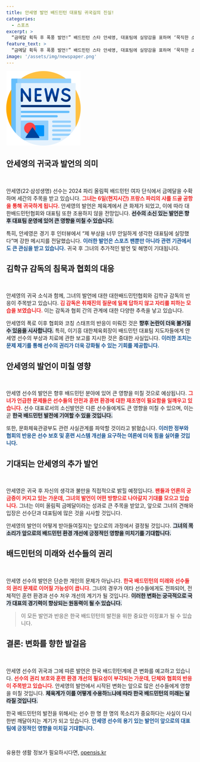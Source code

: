 ```yaml
---
title: 안세영 발언 배드민턴 대표팀 귀국길의 진실!
categories:
  - 스포츠
excerpt: >
  “금메달 획득 후 폭풍 발언!” 배드민턴 스타 안세영, 대표팀에 실망감을 표하며 ‘묵직한 소신’을 전했다. 대한체육회, 향후 계획은? 귀국 후 진실의 순간이 온다! 클릭해서 확인하세요!
feature_text: >
  “금메달 획득 후 폭풍 발언!” 배드민턴 스타 안세영, 대표팀에 실망감을 표하며 ‘묵직한 소신’을 전했다. 대한체육회, 향후 계획은? 귀국 후 진실의 순간이 온다! 클릭해서 확인하세요!
image: '/assets/img/newspaper.png'
---
```


<p><img src="/assets/img/newspaper.png" alt="kimp 속보" /></p>

<h2 data-ke-size="size26">안세영의 귀국과 발언의 의미</h2>

<p data-ke-size="size16">&nbsp;</p> 

<p>안세영(22·삼성생명) 선수는 2024 파리 올림픽 배드민턴 여자 단식에서 금메달을 수확하며 세간의 주목을 받고 있습니다. <b><span style="color: #ee2323;">그녀는 6일(현지시간) 프랑스 파리의 샤를 드골 공항을 통해 귀국하게 됩니다.</span></b> 안세영의 발언은 체육계에서 큰 화제가 되었고, 이에 따라 대한배드민턴협회와 대표팀 또한 조용하지 않을 전망입니다. <b><span style="background-color: #21538527;">선수의 소신 있는 발언은 향후 대표팀 운영에 있어 큰 영향을 미칠 수 있습니다.</span></b> </p>

<p>특히, 안세영은 경기 후 인터뷰에서 “제 부상을 너무 안일하게 생각한 대표팀에 실망했다”며 강한 메시지를 전달했습니다. <b><span style="color: #1a5490;">이러한 발언은 스포츠 팬뿐만 아니라 관련 기관에서도 큰 관심을 받고 있습니다.</span></b> 귀국 후 그녀의 추가적인 발언 및 해명이 기대됩니다.</p>

<h2 data-ke-size="size26">김학규 감독의 침묵과 협회의 대응</h2>

<p data-ke-size="size16">&nbsp;</p> 

<p>안세영의 귀국 소식과 함께, 그녀의 발언에 대한 대한배드민턴협회와 김학규 감독의 반응이 주목받고 있습니다. <b><span style="color: #ee2323;">김 감독은 취재진의 질문에 일체 답하지 않고 자리를 피하는 모습을 보였습니다.</span></b> 이는 감독과 협회 간의 관계에 대한 다양한 추측을 낳고 있습니다. </p>

<p>안세영의 폭로 이후 협회와 코칭 스태프의 반응이 미뤄진 것은 <b><span style="background-color: #21538527;">향후 논란이 더욱 불거질 수 있음을 시사합니다.</span></b> 특히, 이기흥 대한체육회장이 배드민턴 대표팀 지도자들에게 안세영 선수의 부상과 치료에 관한 보고를 지시한 것은 중대한 사실입니다. <b><span style="color: #1a5490;">이러한 조치는 문제 제기를 통해 선수의 권리가 더욱 강화될 수 있는 기회를 제공합니다.</span></b></p>

<h2 data-ke-size="size26"> 안세영의 발언이 미칠 영향</h2>

<p data-ke-size="size16">&nbsp;</p> 

<p>안세영 선수의 발언은 향후 배드민턴 분야에 있어 큰 영향을 미칠 것으로 예상됩니다. <b><span style="color: #ee2323;">그녀가 언급한 문제들은 선수들의 안전과 훈련 환경에 대한 재조명이 필요함을 일깨우고 있습니다.</span></b> 선수 대표로서의 소신발언은 다른 선수들에게도 큰 영향을 미칠 수 있으며, 이는 곧 <b><span style="background-color: #21538527;">한국 배드민턴 발전에 기여할 수 있을 것입니다.</span></b></p>

<p>또한, 문화체육관광부도 관련 사실관계를 파악할 것이라고 밝혔습니다. <b><span style="color: #1a5490;">이러한 정부와 협회의 반응은 선수 보호 및 훈련 시스템 개선을 요구하는 여론에 더욱 힘을 실어줄 것입니다.</span></b></p>

<h2 data-ke-size="size26">기대되는 안세영의 추가 발언</h2>

<p data-ke-size="size16">&nbsp;</p> 

<p>안세영은 귀국 후 자신의 생각과 불만을 직접적으로 밝힐 예정입니다. <b><span style="color: #ee2323;">팬들과 언론의 궁금증이 커지고 있는 가운데, 그녀의 발언이 어떤 방향으로 나아갈지 기대를 모으고 있습니다.</span></b> 그녀는 이미 올림픽 금메달이라는 성과로 큰 주목을 받았고, 앞으로 그녀의 견해와 입장은 선수단과 대표팀에 많은 것을 시사할 것입니다. </p>

<p>안세영의 발언이 어떻게 받아들여질지는 앞으로의 과정에서 결정될 것입니다. <b><span style="background-color: #21538527;">그녀의 목소리가 앞으로의 배드민턴 환경 개선에 긍정적인 영향을 미치기를 기대합니다.</span></b> </p>

<h2 data-ke-size="size26">배드민턴의 미래와 선수들의 권리</h2>

<p data-ke-size="size16">&nbsp;</p> 

<p>안세영 선수의 발언은 단순한 개인의 문제가 아닙니다. <b><span style="color: #ee2323;">한국 배드민턴의 미래와 선수들의 권리 문제로 이어질 가능성이 큽니다.</span></b> 그녀의 경우가 여타 선수들에게도 전파되어, 전체적인 훈련 환경과 선수 처우 개선의 계기가 될 것입니다. <b><span style="background-color: #21538527;">이러한 변화는 궁극적으로 국가 대표의 경기력이 향상되는 원동력이 될 수 있습니다.</span></b></p>

<blockquote>이 모든 발언과 반응은 한국 배드민턴의 발전을 위한 중요한 이정표가 될 수 있습니다.</blockquote>

<h2 data-ke-size="size26">결론: 변화를 향한 발걸음</h2>

<p data-ke-size="size16">&nbsp;</p> 

<p>안세영 선수의 귀국과 그에 따른 발언은 한국 배드민턴계에 큰 변화를 예고하고 있습니다. <b><span style="color: #ee2323;">선수의 권리 보호와 훈련 환경 개선의 필요성이 부각되는 가운데, 단체와 협회의 반응이 주목받고 있습니다.</span></b> 안세영의 발언에서 시작된 변화는 앞으로 많은 선수들에게 영향을 미칠 것입니다. <b><span style="background-color: #21538527;">체육계가 이를 어떻게 수용하느냐에 따라 한국 배드민턴의 미래는 달라질 것입니다.</span></b> </p>

<p>한국 배드민턴의 발전을 위해서는 선수 한 명 한 명의 목소리가 중요하다는 사실이 다시 한번 깨달아지는 계기가 되고 있습니다. <b><span style="color: #1a5490;">안세영 선수의 용기 있는 발언이 앞으로의 대표팀에 긍정적인 영향을 미치길 기대합니다.</span></b> </p>

<p data-ke-size="size16">&nbsp;</p> 
유용한 생활 정보가 필요하시다면, <a href="https://opensis.kr" rel="dofollow">opensis.kr</a>


